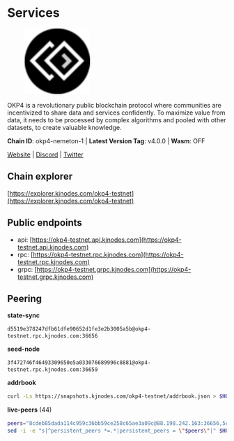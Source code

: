 # Services

<figure><img src="https://raw.githubusercontent.com/kj89/cosmos-images/main/logos/okp4.png" width="150" alt=""><figcaption></figcaption></figure>

OKP4 is a revolutionary public blockchain protocol where communities are incentivized to  share data and services confidently. To maximize value from data, it needs to be processed  by complex algorithms and pooled with other datasets, to create valuable knowledge.

**Chain ID**: okp4-nemeton-1 | **Latest Version Tag**: v4.0.0 | **Wasm**: OFF

[Website](https://okp4.network) | [Discord](https://discord.gg/okp4) | [Twitter](https://twitter.com/OKP4_Protocol)




## Chain explorer
[https://explorer.kjnodes.com/okp4-testnet](https://explorer.kjnodes.com/okp4-testnet)

## Public endpoints

* api: [https://okp4-testnet.api.kjnodes.com](https://okp4-testnet.api.kjnodes.com)
* rpc: [https://okp4-testnet.rpc.kjnodes.com](https://okp4-testnet.rpc.kjnodes.com)
* grpc: [https://okp4-testnet.grpc.kjnodes.com](https://okp4-testnet.grpc.kjnodes.com)

## Peering

**state-sync**

```text
d5519e378247dfb61dfe90652d1fe3e2b3005a5b@okp4-testnet.rpc.kjnodes.com:36656
```

**seed-node**

```text
3f472746f46493309650e5a033076689996c8881@okp4-testnet.rpc.kjnodes.com:36659
```

**addrbook**
```bash
curl -Ls https://snapshots.kjnodes.com/okp4-testnet/addrbook.json > $HOME/.okp4d/config/addrbook.json
```

**live-peers** (44)
```bash
peers="8cdeb85dada114c959c36bb59ce258c65ae3a09c@88.198.242.163:36656,5c2a752c9b1952dbed075c56c600c3a79b58c395@95.214.55.232:26996,8af258bbe73f4c66127a7b3e8b1ec23fde2950a6@65.108.192.123:19656,d5519e378247dfb61dfe90652d1fe3e2b3005a5b@65.109.68.190:36656,7dfc61d3ac9f6da7fa9f4893bc0ffa17ef8006e6@185.111.159.139:36656,99f6675049e22a0216af0e2447e7a4c5021874cd@142.132.132.200:28656,d132ad0c5b2afd0eab2d87351eeda46dc9d69312@46.228.205.200:26656,ead118d7cbe51cbabf5a77b69db7255512f41023@88.208.34.134:60656,61544968b65e34a59513b67613519cd37ace7ecb@161.97.151.109:26656,be9841ace1d71a4c7681918ee39f5e00d8e96a82@213.239.216.252:36656,b0b56d944cf1cc569a1e77e0923e075bad94d755@141.95.145.41:28656,c6abcdff7b29159bf5be14f43c8e877648136468@51.159.2.19:23098,24fbac02738005cfa9d8263d01dc7cc113d6b708@162.248.225.244:26656,42fbb917fca6787bc3ab774865f4bb1ef950f114@65.108.226.26:30656,9392c27a9a561c31e7a920dc6f577d663c473ef8@154.12.225.88:26656,78d923333e39e747c6a7fbfcc822ec6279990556@91.211.251.232:28656,6a66a38bdd5895ec6f1ce18b3430860a30e18e02@142.132.149.118:26656,eef77b5ae1c37f3e5809ff928c329dde906be388@65.108.133.73:21656,874373b78d2cd50e716aa464bf407581d9305655@94.250.201.130:27656,d1a0ff9bd7ea1ebd06bc7158f3523f5e557328be@163.172.135.127:26656,8527f34bd6e542304809386896997d12d80e5e0e@65.108.237.232:29656,c030413e39be95c397c6681639f5d48675554c0c@51.79.78.121:26646,854cc8b83a48ba4394c1940b57d0f42ec013e033@38.242.251.204:26656,7ba5d3721d98efd479b2a3f3b4df6ebd5fd2f119@109.123.243.135:26656,74349a1cb9479b291866debe2042de8a2e88b850@65.108.233.109:17656,8a7605d8ae4338de5b7a0d5c70244ce05e377630@85.10.200.221:26656,d1c1b729eff9afe7dfd371f190df6282c82ccfad@65.109.89.5:31656,59513e6626373eb3af4b1c0d10f935aa28683713@84.201.135.7:26656,9d1482bc31fb4578a5c7f7f65c4e0aaf2dfc2336@213.239.215.77:36656,307fb25cd6998d0d5bd1d947571f6043c6bb4069@65.109.31.114:2280,052e10ce23cce3249f61853e2ca6a63102b7bddb@5.161.97.198:26656,4ea26ce893d8f4f89a7b49b9bd77e0fbd914e029@65.109.88.162:36656,23e895e7d650f43e1f53522165607b71685f8cfa@65.108.75.107:26656,f7e481df45bfbe62ea0553f5f6da34eaf4f688c3@194.34.232.225:26656,473369a53bfa8a0ac4af5a191407b30bc82e83be@74.208.94.42:14656,fe8bd9375c43a7cc6ef27e62d56af341a62e67c9@95.217.202.49:30656,643988550263605405a7968c38fd11653bf75cd0@38.242.252.104:26656,879fb3a72df69775bc452ab5f0ba33ddafcd1f58@54.36.109.62:11156,8028015d1c6828a0b734f3b108f0853b0e19305e@157.90.176.184:26656,0448864ede56d3c96d7d3bb8ea9f546b70cc722e@51.159.149.68:26656,2f6d5a319ebee0201dff4a0e3b7526d0863a4d32@65.109.85.225:6070,ba469aac96159dbb49844406423180618d267007@65.108.120.21:26113,9755cab2585a2794453a5b396ef13b893393366f@65.108.212.224:46673,ade4d8bc8cbe014af6ebdf3cb7b1e9ad36f412c0@176.9.82.221:17656"
sed -i -e "s|^persistent_peers *=.*|persistent_peers = \"$peers\"|" $HOME/.okp4d/config/config.toml
```
